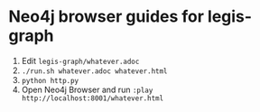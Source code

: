 # Neo4j browser guides for legis-graph

1. Edit `legis-graph/whatever.adoc`
1. `./run.sh whatever.adoc whatever.html`
1. `python http.py`
1. Open Neo4j Browser and run `:play http://localhost:8001/whatever.html`


